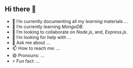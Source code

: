 ## Hi there 👋



- 🔭 I’m currently documenting all my *learning* materials ...
- 🌱 I’m currently learning *MongoDB*.
- 👯 I’m looking to collaborate on *Node.js*, and, *Express.js*.
- 🤔 I’m looking for help with ...
- 💬 Ask me about ...
- 📫 How to reach me: ...
- 😄 Pronouns: ...
- ⚡ Fun fact: ...
